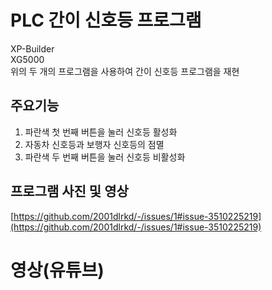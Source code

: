 # PLC 간이 신호등 프로그램
XP-Builder  
XG5000  
위의 두 개의 프로그램을 사용하여 간이 신호등 프로그램을 재현

## 주요기능
1. 파란색 첫 번째 버튼을 눌러 신호등 활성화
2. 자동차 신호등과 보행자 신호등의 점멸
3. 파란색 두 번째 버튼을 눌러 신호등 비활성화

## 프로그램 사진 및 영상
[https://github.com/2001dlrkd/-/issues/1#issue-3510225219](https://github.com/2001dlrkd/-/issues/1#issue-3510225219)


# 영상(유튜브)

